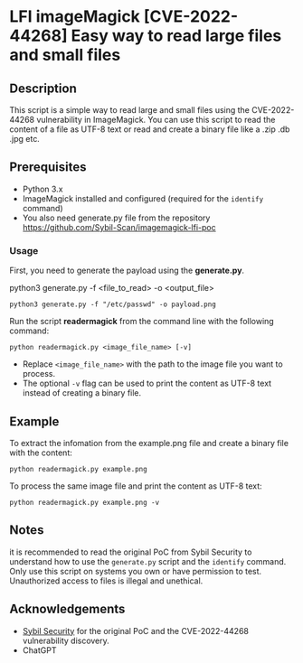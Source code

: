 
# LFI imageMagick [CVE-2022-44268] Easy way to read large files and small files

## Description

This script is a simple way to read large and small files using the CVE-2022-44268 vulnerability in ImageMagick. You can use this script to read the content of a file as UTF-8 text or read and create a binary file like a .zip .db .jpg etc.

## Prerequisites

- Python 3.x
- ImageMagick installed and configured (required for the `identify` command)
- You also need generate.py file from the repository <https://github.com/Sybil-Scan/imagemagick-lfi-poc>

### Usage

First, you need to generate the payload using the **generate.py**.

python3 generate.py -f <file_to_read> -o <output_file>

```text
python3 generate.py -f "/etc/passwd" -o payload.png
```

Run the script **readermagick** from the command line with the following command:

```text
python readermagick.py <image_file_name> [-v]
```

- Replace `<image_file_name>` with the path to the image file you want to process.
- The optional `-v` flag can be used to print the content as UTF-8 text instead of creating a binary file.

## Example

To extract the infomation from the example.png file and create a binary file with the content:

```text
python readermagick.py example.png
```

To process the same image file and print the content as UTF-8 text:

```text
python readermagick.py example.png -v
```

## Notes

it is recommended to read the original PoC from Sybil Security to understand how to use the `generate.py` script and the `identify` command.  
Only use this script on systems you own or have permission to test. Unauthorized access to files is illegal and unethical.

## Acknowledgements

- [Sybil Security](https://github.com/Sybil-Scan) for the original PoC and the CVE-2022-44268 vulnerability discovery.
- ChatGPT
